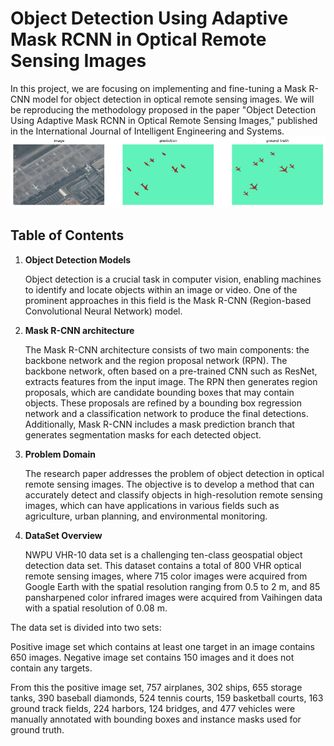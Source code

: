 # Object Detection Using Adaptive Mask RCNN in Optical Remote Sensing Images

In this project, we are focusing on implementing and fine-tuning a Mask R-CNN model for object detection in optical remote sensing images. We will be reproducing the methodology proposed in the paper "Object Detection Using Adaptive Mask RCNN in Optical Remote Sensing Images," published in the International Journal of Intelligent Engineering and Systems.
![Mask-RCNN](mask.png)

## Table of Contents

1. **Object Detection Models**
   
   Object detection is a crucial task in computer vision, enabling machines to identify and locate objects within an image or video. One of the prominent approaches in this field is the Mask R-CNN (Region-based Convolutional Neural Network) model.
   
3. **Mask R-CNN architecture**
   
   The Mask R-CNN architecture consists of two main components: the backbone network and the region proposal network (RPN). The backbone network, often based on a pre-trained CNN such as ResNet, extracts features from the input image. The RPN then generates region proposals, which are candidate bounding boxes that may contain objects. These proposals are refined by a bounding box regression network and a classification network to produce the final detections. Additionally, Mask R-CNN includes a mask prediction branch that generates segmentation masks for each detected object.
   
4. **Problem Domain**

   The research paper addresses the problem of object detection in optical remote sensing images. The objective is to develop a method that can accurately detect and classify objects in high-resolution remote sensing images, which can have applications in various fields such as agriculture, urban planning, and environmental monitoring.
   
6. **DataSet Overview**
   
   NWPU VHR-10 data set is a challenging ten-class geospatial object detection data set. This dataset contains a total of 800 VHR optical remote sensing images, where 715 color images were acquired from Google Earth with the spatial resolution ranging from 0.5 to 2 m, and 85 pansharpened color infrared images were acquired from Vaihingen data with a spatial resolution of 0.08 m.

The data set is divided into two sets:

  Positive image set which contains at least one target in an image contains 650 images.
  Negative image set contains 150 images and it does not contain any targets.
  
From this the positive image set, 757 airplanes, 302 ships, 655 storage tanks, 390 baseball diamonds, 524 tennis courts, 159 basketball courts, 163 ground track fields, 224 harbors, 124 bridges, and 477 vehicles were manually annotated with bounding boxes and instance masks used for ground truth.
